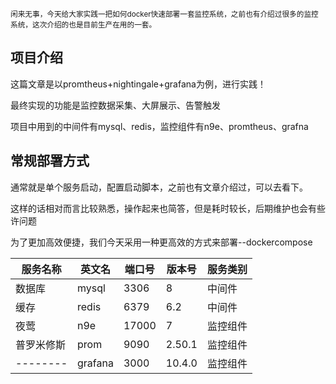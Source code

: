 
<small>闲来无事，今天给大家实践一把如何docker快速部署一套监控系统，之前也有介绍过很多的监控系统，这次介绍的也是目前生产在用的一套。</small>
## 项目介绍

这篇文章是以promtheus+nightingale+grafana为例，进行实践！

最终实现的功能是监控数据采集、大屏展示、告警触发

项目中用到的中间件有mysql、redis，监控组件有n9e、promtheus、grafna

## 常规部署方式

通常就是单个服务启动，配置启动脚本，之前也有文章介绍过，可以去看下。

这样的话相对而言比较熟悉，操作起来也简答，但是耗时较长，后期维护也会有些许问题

为了更加高效便捷，我们今天采用一种更高效的方式来部署--dockercompose

|服务名称|英文名|端口号|版本号|服务类别|
|--|--|--|--|--|
|数据库|mysql|3306|8|中间件|
|缓存|redis|6379|6.2|中间件|
|夜莺|n9e|17000|7|监控组件|
|普罗米修斯|prom|9090|2.50.1|监控组件|
|--------|grafana|3000|10.4.0|监控组件|